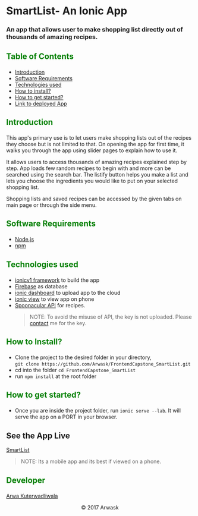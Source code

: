 # SmartList- An Ionic App
### An app that allows user to make shopping list directly out of thousands of amazing recipes.

## <p style="color: green;">Table of Contents</p>
- [Introduction](#introduction)
- [Software Requirements](#software-requirements)
- [Technologies used](#technologies-used)
- [How to install?](#how-to-install)
- [How to get started?](#how-to-get-started)
- [Link to deployed App](#see-the-app-live)

## <p style="color: green;">Introduction</p>
This app's primary use is to let users make shopping lists out of the recipes they choose but is not limited to that. On opening the app for first time, it walks you through the app using slider pages to explain how to use it.  

It allows users to access thousands of amazing recipes explained step by step. App loads few random recipes to begin with and more can be searched using the search bar. The listify button helps you make a list and lets you choose the ingredients you would like to put on your selected shopping list.  

Shopping lists and saved recipes can be accessed by the given tabs on main page or through the side menu.

## <p style="color: green;">Software Requirements</p>

- [Node.js](https://nodejs.org/en/)
- [npm](https://www.npmjs.com/)

## <p style="color: green;">Technologies used</p>

- [ionicv1 framework](http://ionicframework.com/getting-started/) to build the app
- [Firebase](https://firebase.google.com/) as database
- [ionic dashboard](https://dashboard.ionicjs.com/apps) to upload app to the cloud 
- [ionic view](https://view.ionic.io/) to view app on phone
- [Spoonacular API](https://spoonacular.com/food-api) for recipes.  
  > NOTE: To avoid the misuse of API, the key is not uploaded. Please [contact](https://github.com/Arwask) me for the key. 

## <p style="color: green;">How to Install?</p>

- Clone the project to the desired folder in your directory,  
```git clone https://github.com/Arwask/FrontendCapstone_SmartList.git```
- cd into the folder ```cd FrontendCapstone_SmartList```
- run ```npm install``` at the root folder

## <p style="color: green;">How to get started?</p>

- Once you are inside the project folder, run ```ionic serve --lab```. It will serve the app on a PORT in your browser.

## See the App Live
[SmartList](https://smart-list-d50e4.firebaseapp.com/)
> NOTE: Its a mobile app and its best if viewed on a phone.

## <p style="color: green;">Developer</p>

[Arwa Kuterwadliwala](https://github.com/Arwask)

<p align="center">&copy; 2017 Arwask</p>
